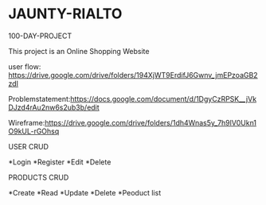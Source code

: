 # JAUNTY-RIALTO
100-DAY-PROJECT

This project is an Online Shopping Website

user flow: https://drive.google.com/drive/folders/194XjWT9ErdifJ6Gwnv_jmEPzoaGB2zdI

Problemstatement:https://docs.google.com/document/d/1DgyCzRPSK__jVkDJzd4rAu2nw6s2ub3b/edit

Wireframe:https://drive.google.com/drive/folders/1dh4Wnas5y_7h9lV0Ukn1O9kUL-rGOhsq

USER CRUD

*Login
*Register
*Edit
*Delete

PRODUCTS CRUD

*Create
*Read
*Update
*Delete
*Peoduct list

